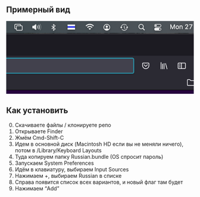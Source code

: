 ## Примерный вид

![Scrrenshot of menu bar](screenshot.png)

## Как установить

0. Скачиваете файлы / клонируете репо
1. Открываете Finder
2. Жмём Cmd-Shift-C
3. Идем в основной диск (Macintosh HD если вы не меняли ничего), потом в /Library/Keyboard Layouts
4. Туда копируем папку Russian.bundle (OS спросит пароль)
5. Запускаем System Preferences
6. Идём в клавиатуру, выбираем Input Sources
7. Нажимаем +, выбираем Russian в списке
8. Справа появится список всех вариантов, и новый флаг там будет
9. Нажимаем “Add”
